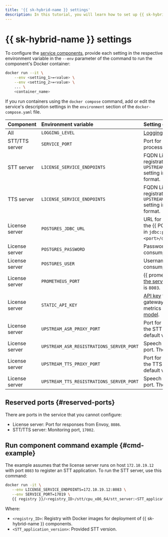 ```yaml
---
title: '{{ sk-hybrid-name }} settings'
description: In this tutorial, you will learn how to set up {{ sk-hybrid-name }} components.
---
```


# {{ sk-hybrid-name }} settings

To configure the [service components](architecture.md), provide each setting in the respective environment variable in the `--env` parameter of the command to run the component's Docker container:

```bash
docker run --it \
    --env <setting_1>=<value> \
    --env <setting_2>=<value> \
    ... \
    <container_name>
```

If you run containers using the `docker compose` command, add or edit the service's description settings in the `environment` section of the `docker-compose.yaml` file.

| **Component**  | **Environment variable**                 | **Setting description**                                                                                                                                    |
|:---------------|:-----------------------------------------|:----------------------------------------------------------------------------------------------------------------------------------------------------------|
| All            | `LOGGING_LEVEL`                          | [Logging level](operations/logging.md). The default value is `INFO`.                                                                             |
| STT/TTS server | `SERVICE_PORT`                           | Port for requests to speech/text processing services                                                                                                    |
| STT server     | `LICENSE_SERVICE_ENDPOINTS`              | FQDN License server and the service registration port specified in the `UPSTREAM_ASR_REGISTRATIONS_SERVER_PORT` setting in `<FQDN_License_server>:<port>` format. |
| TTS server     | `LICENSE_SERVICE_ENDPOINTS`              | FQDN License server and the service registration port specified in the `UPSTREAM_TTS_REGISTRATIONS_SERVER_PORT` setting in `<FQDN_License_server>:<port>` format. |
| License server | `POSTGRES_JDBC_URL`                      | URL for connecting to the DB server of the {{ PG }} consumption metric storage in `jdbc:postgresql://host:<port>/database?properties` format.                         |
| License server | `POSTGRES_PASSWORD`                      | Password to access the DB server of the consumption metric storage.                                                                                               |
| License server | `POSTGRES_USER`                          | Username for the DB server of the consumption metric storage.                                                                                                 |
| License server | `PROMETHEUS_PORT`                        | {{ prometheus-name }} port for [sending the service's metrics](monitoring.md). The default value is `8003`.                                                  |
| License server | `STATIC_API_KEY`                         | [API key](../iam/concepts/authorization/api-key.md) for authentication on the gateway for incoming consumption metrics in the [Cloud Billing licensing model](architecture.md#billing). |
| License server | `UPSTREAM_ASR_PROXY_PORT`                | Port for handling incoming requests for the STT server. Used by Envoy. The default value is `8080`.                                                    |
| License server | `UPSTREAM_ASR_REGISTRATIONS_SERVER_PORT` | Speech recognition service registration port. The default value is `8087`.                                                                              |
| License server | `UPSTREAM_TTS_PROXY_PORT`                | Port for handling incoming requests for the TTS server. Used by Envoy. The default value is `9080`.                                                    |
| License server | `UPSTREAM_TTS_REGISTRATIONS_SERVER_PORT` | Speech synthesis service registration port. The default value is `9087`.                                                                                    |

## Reserved ports {#reserved-ports}

There are ports in the service that you cannot configure:

* License server: Port for responses from Envoy, `8086`.
* STT/TTS server: Monitoring port, `17002`.

## Run component command example {#cmd-example}

The example assumes that the license server runs on host `172.10.19.12` with port `8083` to register an STT application. To run the STT server, use this command:

```bash
docker run -it \
   --env LICENSE_SERVICE_ENDPOINTS=172.10.19.12:8083 \
   --env SERVICE_PORT=17019 \
   {{ registry }}/<registry_ID>/stt/cpu_x86_64/stt_server:<STT_application_version>
```

Where:

* `<registry_ID>`: Registry with Docker images for deployment of {{ sk-hybrid-name }} components.
* `<STT_application_version>`: Provided STT version.
